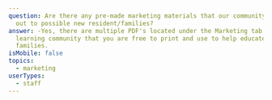 ```yaml
---
question: Are there any pre-made marketing materials that our community can hand
  out to possible new resident/families?
answer: -Yes, there are multiple PDF's located under the Marketing tab in the
  learning community that you are free to print and use to help educate
  families.
isMobile: false
topics:
  - marketing
userTypes:
  - staff
---
```

